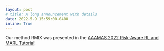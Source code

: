 ```yaml
---
layout: post
# title: A long announcement with details
date: 2022-5-9 15:59:00-0400
inline: True
---
```


Our method RMIX was presented in the [AAAMAS 2022 Risk-Aware RL and MARL Tutorial](https://liubo-cs.github.io/files/aamas-tutorial-riskrl.html)!
